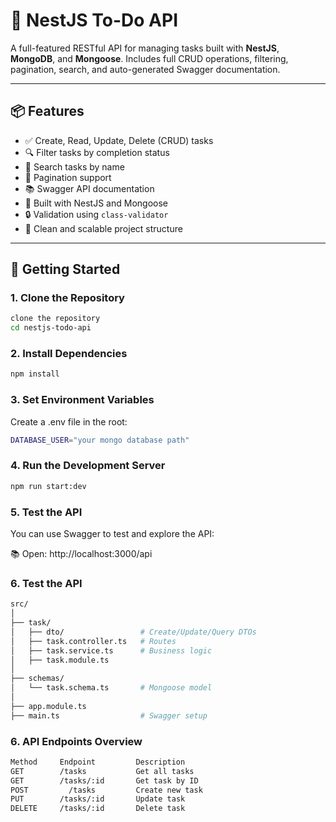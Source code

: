 # 📝 NestJS To-Do API

A full-featured RESTful API for managing tasks built with **NestJS**, **MongoDB**, and **Mongoose**. Includes full CRUD operations, filtering, pagination, search, and auto-generated Swagger documentation.

---

## 📦 Features

- ✅ Create, Read, Update, Delete (CRUD) tasks
- 🔍 Filter tasks by completion status
- 🧭 Search tasks by name
- 📄 Pagination support
- 📚 Swagger API documentation
- 🌱 Built with NestJS and Mongoose
- 🔒 Validation using `class-validator`
- 📁 Clean and scalable project structure

---

## 🚀 Getting Started

### 1. Clone the Repository

```bash
clone the repository
cd nestjs-todo-api
```

### 2. Install Dependencies

```bash
npm install
```

### 3. Set Environment Variables

Create a .env file in the root:

```bash
DATABASE_USER="your mongo database path"
```

### 4. Run the Development Server

```bash
npm run start:dev
```

### 5. Test the API

You can use Swagger to test and explore the API:

📚 Open: http://localhost:3000/api

### 6. Test the API

```bash
src/
│
├── task/
│   ├── dto/                 # Create/Update/Query DTOs
│   ├── task.controller.ts   # Routes
│   ├── task.service.ts      # Business logic
│   ├── task.module.ts
│
├── schemas/
│   └── task.schema.ts       # Mongoose model
│
├── app.module.ts
├── main.ts                  # Swagger setup
```

### 6. API Endpoints Overview

```bash
Method     Endpoint         Description
GET	       /tasks	        Get all tasks
GET	       /tasks/:id	    Get task by ID
POST	     /tasks	        Create new task
PUT	       /tasks/:id	    Update task
DELETE	   /tasks/:id	    Delete task
```
